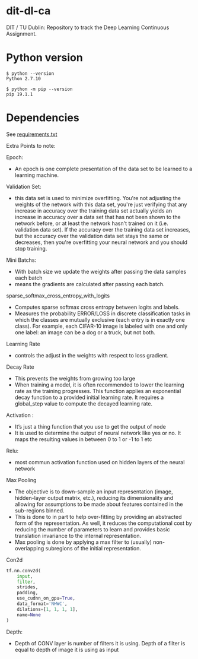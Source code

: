 # dit-dl-ca
DIT / TU Dublin: Repository to track the Deep Learning Continuous Assignment.

# Python version
```
$ python --version
Python 2.7.10

$ python -m pip --version
pip 19.1.1
```

# Dependencies
See [requirements.txt](requirements.txt)

Extra Points to note:

Epoch: 

* An epoch is one complete presentation of the data set to be learned to a learning machine.

Validation Set: 
* this data set is used to minimize overfitting. You're not adjusting the weights of the network with this data set, you're just verifying that any increase in accuracy over the training data set actually yields an increase in accuracy over a data set that has not been shown to the network before, or at least the network hasn't trained on it (i.e. validation data set). If the accuracy over the training data set increases, but the accuracy over the validation data set stays the same or decreases, then you're overfitting your neural network and you should stop training.

Mini Batchs:
* With batch size we update the weights after passing the data samples each batch
* means the gradients are calculated after passing each batch. 

sparse_softmax_cross_entropy_with_logits
* Computes sparse softmax cross entropy between logits and labels.
* Measures the probability ERROR/LOSS in discrete classification tasks in which the classes are mutually exclusive (each entry is in exactly one class). For example, each CIFAR-10 image is labeled with one and only one label: an image can be a dog or a truck, but not both.

Learning Rate

* controls the adjust in the weights with respect to loss gradient. 

Decay Rate

* This prevents the weights from growing too large  
* When training a model, it is often recommended to lower the learning rate as the training progresses. This function applies an exponential decay function to a provided initial learning rate. It requires a global_step value to compute the decayed learning rate.

Activation :

* It’s just a thing function that you use to get the output of node
* It is used to determine the output of neural network like yes or no. It maps the resulting values in between 0 to 1 or -1 to 1 etc

Relu:

* most commun activation function used on hidden layers of the neural network

Max Pooling

* The objective is to down-sample an input representation (image, hidden-layer output matrix, etc.), reducing its dimensionality and allowing for assumptions to be made about features contained in the sub-regions binned. 
* This is done to in part to help over-fitting by providing an abstracted form of the representation. As well, it reduces the computational cost by reducing the number of parameters to learn and provides basic translation invariance to the internal representation.
* Max pooling is done by applying a max filter to (usually) non-overlapping subregions of the initial representation.

Con2d
```python
tf.nn.conv2d(
    input,
    filter,
    strides,
    padding,
    use_cudnn_on_gpu=True,
    data_format='NHWC',
    dilations=[1, 1, 1, 1],
    name=None
)
```
Depth:
* Depth of CONV layer is number of filters it is using. Depth of a filter is equal to depth of image it is using as input

